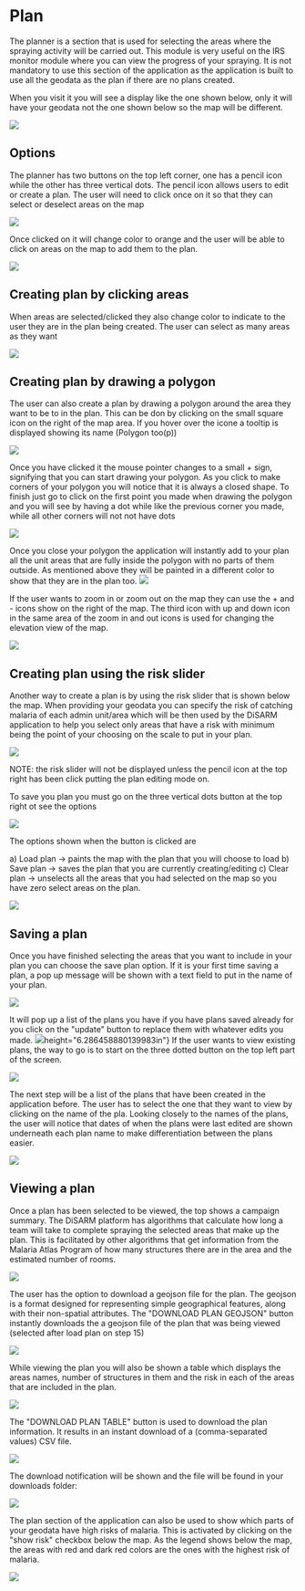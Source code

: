 # Plan

The planner is a section that is used for selecting the areas where the spraying activity will be carried out. This module is very useful on the IRS monitor module where you can view the progress of your spraying. It is not mandatory to use this section of the application as the application is built to use all the geodata as the plan if there are no plans created.

When you visit it you will see a display like the one shown below, only it will have your geodata not the one shown below so the map will be different.

![](../.gitbook/assets/app-image92.png)

## Options

The planner has two buttons on the top left corner, one has a pencil icon while the other has three vertical dots. The pencil icon allows users to edit or create a plan. The user will need to click once on it so that they can select or deselect areas on the map

![](../.gitbook/assets/app-image38.png)

Once clicked on it will change color to orange and the user will be able to click on areas on the map to add them to the plan.

![](../.gitbook/assets/app-image53.png)

## Creating plan by clicking areas

When areas are selected/clicked they also change color to indicate to the user they are in the plan being created. The user can select as many areas as they want

![](../.gitbook/assets/app-image108.png)

## Creating plan by drawing a polygon

The user can also create a plan by drawing a polygon around the area they want to be to in the plan. This can be don by clicking on the small square icon on the right of the map area. If you hover over the icone a tooltip is displayed showing its name \(Polygon too\(p\)\)

![](../.gitbook/assets/app-image78.png)

Once you have clicked it the mouse pointer changes to a small + sign, signifying that you can start drawing your polygon. As you click to make corners of your polygon you will notice that it is always a closed shape. To finish just go to click on the first point you made when drawing the polygon and you will see by having a dot while like the previous corner you made, while all other corners will not not have dots

![](../.gitbook/assets/app-image57.png)

Once you close your polygon the application will instantly add to your plan all the unit areas that are fully inside the polygon with no parts of them outside. As mentioned above they will be painted in a different color to show that they are in the plan too. ![](../.gitbook/assets/app-image23.png)

If the user wants to zoom in or zoom out on the map they can use the + and - icons show on the right of the map. The third icon with up and down icon in the same area of the zoom in and out icons is used for changing the elevation view of the map.

![](../.gitbook/assets/app-image111.png)

## Creating plan using the risk slider

Another way to create a plan is by using the risk slider that is shown below the map. When providing your geodata you can specify the risk of catching malaria of each admin unit/area which will be then used by the DiSARM application to help you select only areas that have a risk with minimum being the point of your choosing on the scale to put in your plan.

![](../.gitbook/assets/app-image5.png)

NOTE: the risk slider will not be displayed unless the pencil icon at the top right has been click putting the plan editing mode on.

To save you plan you must go on the three vertical dots button at the top right ot see the options

![](../.gitbook/assets/app-image105.png)

The options shown when the button is clicked are

a\) Load plan → paints the map with the plan that you will choose to load b\) Save plan → saves the plan that you are currently creating/editing c\) Clear plan → unselects all the areas that you had selected on the map so you have zero select areas on the plan.

![](../.gitbook/assets/app-image17.png)

## Saving a plan

Once you have finished selecting the areas that you want to include in your plan you can choose the save plan option. If it is your first time saving a plan, a pop up message will be shown with a text field to put in the name of your plan.

![](../.gitbook/assets/app-image10.png)

It will pop up a list of the plans you have if you have plans saved already for you click on the "update" button to replace them with whatever edits you made. ![](../.gitbook/assets/app-image61.png)height="6.286458880139983in"} If the user wants to view existing plans, the way to go is to start on the three dotted button on the top left part of the screen.

![](../.gitbook/assets/app-image97.png)

The next step will be a list of the plans that have been created in the application before. The user has to select the one that they want to view by clicking on the name of the pla. Looking closely to the names of the plans, the user will notice that dates of when the plans were last edited are shown underneath each plan name to make differentiation between the plans easier.

![](../.gitbook/assets/app-image4.png)

## Viewing a plan

Once a plan has been selected to be viewed, the top shows a campaign summary. The DiSARM platform has algorithms that calculate how long a team will take to complete spraying the selected areas that make up the plan. This is facilitated by other algorithms that get information from the Malaria Atlas Program of how many structures there are in the area and the estimated number of rooms.

![](../.gitbook/assets/app-image8.png)

The user has the option to download a geojson file for the plan. The geojson is a format designed for representing simple geographical features, along with their non-spatial attributes. The "DOWNLOAD PLAN GEOJSON" button instantly downloads the a geojson file of the plan that was being viewed \(selected after load plan on step 15\)

![](../.gitbook/assets/app-image39.png)

While viewing the plan you will also be shown a table which displays the areas names, number of structures in them and the risk in each of the areas that are included in the plan.

![](../.gitbook/assets/app-image67.png)

The "DOWNLOAD PLAN TABLE" button is used to download the plan information. It results in an instant download of a \(comma-separated values\) CSV file.

![](../.gitbook/assets/app-image77.png)

The download notification will be shown and the file will be found in your downloads folder:

![](../.gitbook/assets/app-image15.png)

The plan section of the application can also be used to show which parts of your geodata have high risks of malaria. This is activated by clicking on the "show risk" checkbox below the map. As the legend shows below the map, the areas with red and dark red colors are the ones with the highest risk of malaria.

![](../.gitbook/assets/app-image13.png)

